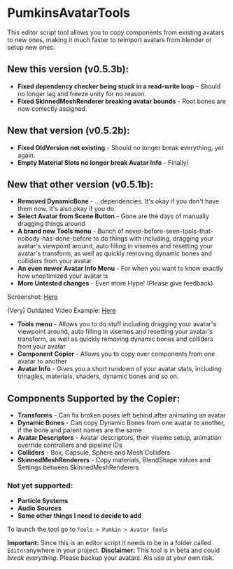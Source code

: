 # PumkinsAvatarTools
This editor script tool allows you to copy components from existing avatars to new ones, making it much faster to reimport avatars from blender or setup new ones.

## New this version (v0.5.3b):
- **Fixed dependency checker being stuck in a read-write loop** - Should no longer lag and freeze unity for no reason.
- **Fixed SkinnedMeshRenderer breaking avatar bounds** - Root bones are now correctly assigned.

## New that version (v0.5.2b):
- **Fixed OldVersion not existing** - Should no longer break everything, yet again.
- **Empty Material Slots no longer break Avatar Info** - Finally!

## New that other version (v0.5.1b):
- **Removed DynamicBone** - ...dependencies. It's okay if you don't have them now. It's also okay if you do.
- **Select Avatar from Scene Button** - Gone are the days of manually dragging things around
- **A brand new Tools menu** - Bunch of never-before-seen-tools-that-nobody-has-done-before to do things with including, dragging your avatar's viewpoint around, auto filling in visemes and resetting your avatar's transform, as well as quickly removing dynamic bones and colliders from your avatar
- **An even newer Avatar Info Menu** - For when you want to know exactly how unoptimized your avatar is
- **More Untested changes** - Even more Hype! (Please give feedback)

Screenshot: [Here](https://puu.sh/C3GGb/5d96267e73.png)

(Very) Outdated Video Example: [Here](https://puu.sh/BZMGY/53e5dad7c3.mp4)

- **Tools menu** - Allows you to do stuff including dragging your avatar's viewpoint around, auto filling in visemes and resetting your avatar's transform, as well as quickly removing dynamic bones and colliders from your avatar
- **Component Copier** - Allows you to copy over components from one avatar to another
- **Avatar Info** - Gives you a short rundown of your avatar stats, including trinagles, materials, shaders, dynamic bones and so on.

## Components Supported by the Copier:
- **Transforms** - Can fix broken poses left behind after animating an avatar
- **Dynamic Bones** - Can copy Dynamic Bones from one avatar to another, if the bone and parent names are the same
- **Avatar Descriptors** - Avatar descriptors, their viseme setup, animation override controllers and pipeline IDs
- **Colliders** - Box, Capsule, Sphere and Mesh Colliders
- **SkinnedMeshRenderers** - Copy materials, BlendShape values and Settings between SkinnedMeshRenderers

### Not yet supported:
- **Particle Systems**
- **Audio Sources**
- **Some other things I need to decide to add**

To launch the tool go to `Tools > Pumkin > Avatar Tools`

**Important:** Since this is an editor script it needs to be in a folder called `Editor`anywhere in your project.
**Disclaimer:** This tool is in beta and could *break everything*. Please backup your avatars. Als use at your own risk.
